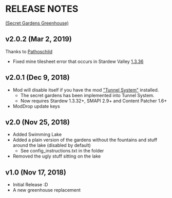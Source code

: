 # RELEASE NOTES 
[(Secret Gardens Greenhouse)](https://www.nexusmods.com/stardewvalley/mods/3067)

## v2.0.2 (Mar 2, 2019)
Thanks to [Pathoschild](https://github.com/Pathoschild)
- Fixed mine tilesheet error that occurs in Stardew Valley [1.3.36](https://stardewvalleywiki.com/Version_History#1.3.36)

## v2.0.1 (Dec 9, 2018)
- Mod will disable itself if you have the mod ["Tunnel System"](https://www.nexusmods.com/stardewvalley/mods/3082) installed.
  - The secret gardens has been implemented into Tunnel System.
  - Now requires Stardew 1.3.32+, SMAPI 2.9+ and Content Patcher 1.6+
- ModDrop update keys

## v2.0 (Nov 25, 2018)
- Added Swimming Lake
- Added a plain version of the gardens without the fountains and stuff around the lake (disabled by default)
	- See config_instructions.txt in the folder
- Removed the ugly stuff sitting on the lake

## v1.0 (Nov 17, 2018)
- Initial Release :D
- A new greenhouse replacement
